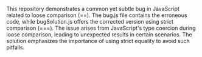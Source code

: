 This repository demonstrates a common yet subtle bug in JavaScript related to loose comparison (==). The bug.js file contains the erroneous code, while bugSolution.js offers the corrected version using strict comparison (===).  The issue arises from JavaScript's type coercion during loose comparison, leading to unexpected results in certain scenarios.  The solution emphasizes the importance of using strict equality to avoid such pitfalls.
